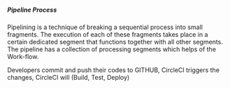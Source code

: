 ##### Pipeline Process #####

Pipelining is a technique of breaking a sequential process into small fragments. The execution of each of these fragments takes place in a certain dedicated segment that functions together with all other segments. The pipeline has a collection of processing segments which helps of the Work-flow. 

Developers commit and push their codes to GITHUB, CircleCI triggers the changes, CircleCI will (Build, Test, Deploy)

